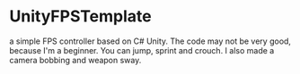 # UnityFPSTemplate
a simple FPS controller based on C# Unity. The code may not be very good, because I'm a beginner.
You can jump, sprint and crouch.
I also made a camera bobbing and weapon sway.

